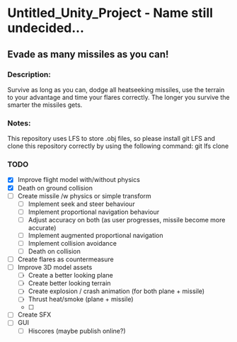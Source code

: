 # Untitled_Unity_Project - Name still undecided...
## Evade as many missiles as you can!

### Description:
Survive as long as you can, dodge all heatseeking missiles, use the terrain to your advantage and time your flares correctly.
The longer you survive the smarter the missiles gets.

### Notes:
This repository uses LFS to store .obj files, so please install git LFS and clone this repository correctly by using the following command:
git lfs clone <repo>

### TODO
- [x] Improve flight model with/without physics
- [x] Death on ground collision
- [ ] Create missile /w physics or simple transform
	- [ ] Implement seek and steer behaviour
	- [ ] Implement proportional navigation behaviour
	- [ ] Adjust accuracy on both (as user progresses, missile become more accurate)
	- [ ] Implement augmented proportional navigation
	- [ ] Implement collision avoidance
	- [ ] Death on collision
- [ ] Create flares as countermeasure
- [ ] Improve 3D model assets
	- [ ] Create a better looking plane
	- [ ] Create better looking terrain
	- [ ] Create explosion / crash animation (for both plane + missile)
	- [ ] Thrust heat/smoke (plane + missile)
	- [ ] 
- [ ] Create SFX
- [ ] GUI
	- [ ] Hiscores (maybe publish online?)